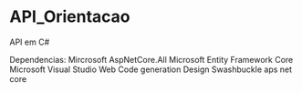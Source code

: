 # API_Orientacao
API em C#

Dependencias:
Mircrosoft AspNetCore.All
Microsoft Entity Framework Core 
Microsoft Visual Studio Web Code generation Design
Swashbuckle aps net core
